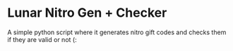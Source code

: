 # Lunar Nitro Gen + Checker

A simple python script where it generates nitro gift codes and checks them if they are valid or not (:
